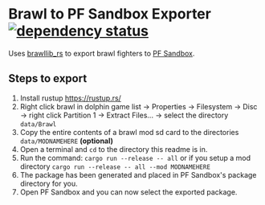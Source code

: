 # Brawl to PF Sandbox Exporter [![dependency status](https://deps.rs/repo/github/rukai/brawl_to_pf_sandbox/status.svg)](https://deps.rs/repo/github/rukai/brawl_to_pf_sandbox)

Uses [brawllib_rs](https://github.com/rukai/brawllib_rs) to export brawl fighters to [PF Sandbox](https://pfsandbox.net).

## Steps to export

1.  Install rustup https://rustup.rs/
2.  Right click brawl in dolphin game list -> Properties -> Filesystem -> Disc -> right click Partition 1 -> Extract Files... -> select the directory `data/Brawl`
3.  Copy the entire contents of a brawl mod sd card to the directories `data/MODNAMEHERE` **(optional)**
4.  Open a terminal and `cd` to the directory this readme is in.
5.  Run the command: `cargo run --release -- all`
    or if you setup a mod directory `cargo run --release -- all --mod MODNAMEHERE`
6.  The package has been generated and placed in PF Sandbox's package directory for you.
7.  Open PF Sandbox and you can now select the exported package.
